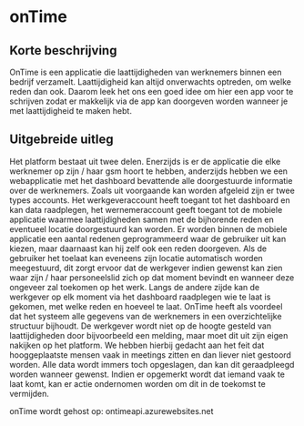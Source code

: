 # onTime

## Korte beschrijving
OnTime is een applicatie die laattijdigheden van werknemers binnen een bedrijf verzamelt. Laattijdigheid kan altijd onverwachts optreden, om welke reden dan ook. Daarom leek het ons een goed idee om hier een app voor te schrijven zodat er makkelijk via de app kan doorgeven worden wanneer je met laattijdigheid te maken hebt.

## Uitgebreide uitleg
Het platform bestaat uit twee delen. Enerzijds is er de applicatie die elke werknemer op zijn / haar gsm hoort te hebben, anderzijds hebben we een webapplicatie met het dashboard bevattende alle doorgestuurde informatie over de werknemers. Zoals uit voorgaande kan worden afgeleid zijn er twee types accounts. Het werkgeveraccount heeft toegant tot het dashboard en kan data raadplegen, het wernemeraccount geeft toegant tot de mobiele applicatie waarmee laattijdigheden samen met de bijhorende reden en eventueel locatie doorgestuurd kan worden. Er worden binnen de mobiele applicatie een aantal redenen geprogrammeerd waar de gebruiker uit kan kiezen, maar daarnaast kan hij zelf ook een reden doorgeven. Als de gebruiker het toelaat kan eveneens zijn locatie automatisch worden meegestuurd, dit zorgt ervoor dat de werkgever indien gewenst kan zien waar zijn / haar personeelslid zich op dat moment bevindt en wanneer deze ongeveer zal toekomen op het werk. Langs de andere zijde kan de werkgever op elk moment via het dashboard raadplegen wie te laat is gekomen, met welke reden en hoeveel te laat.
OnTime heeft als voordeel dat het systeem alle gegevens van de werknemers in een overzichtelijke structuur bijhoudt. De werkgever wordt niet op de hoogte gesteld van laattijdigheden door bijvoorbeeld een melding, maar moet dit uit zijn eigen nakijken op het platform. We hebben hierbij gedacht aan het feit dat hooggeplaatste mensen vaak in meetings zitten en dan liever niet gestoord worden. Alle data wordt immers toch opgeslagen, dan kan dit geraadpleegd worden wanneer gewenst. Indien er opgemerkt wordt dat iemand vaak te laat komt, kan er actie ondernomen worden om dit in de toekomst te vermijden.


onTime wordt gehost op:
ontimeapi.azurewebsites.net




